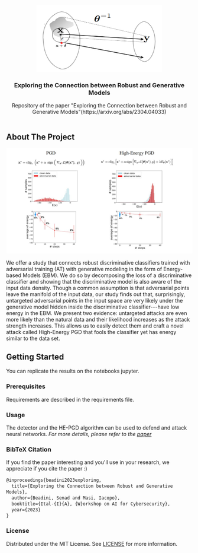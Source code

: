 <br/>
<p align="center">
  <a href="https://github.com//Robust-Generative">
    <img src="images/inversion_c.png" alt="Logo" width="340" height="180">
  </a>

  <h3 align="center">Exploring the Connection between Robust and Generative Models</h3>

  <p align="center">
    Repository of the paper "Exploring the Connection between Robust and Generative Models"(https://arxiv.org/abs/2304.04033)
    <br/>
    <br/>
  </p>
</p>



## About The Project

![Screen Shot](images/picture.jpg)

We offer a study that connects robust discriminative classifiers trained with adversarial training (AT) with generative modeling in the form of Energy-based Models (EBM). We do so by decomposing the loss of a discriminative classifier and showing that the discriminative model is also aware of the input data density. Though a common assumption is that adversarial points leave the manifold of the input data, our study finds out that, surprisingly, untargeted adversarial points in the input space are very likely under the generative model hidden inside the discriminative classifier---have low energy in the EBM. We present two evidence: untargeted attacks are even more likely than the natural data and their likelihood increases as the attack strength increases. This allows us to easily detect them and craft a novel attack called High-Energy PGD that fools the classifier yet has energy similar to the data set.

## Getting Started

You can replicate the results on the notebooks jupyter.

### Prerequisites

Requirements are described in the requirements file.

### Usage

The detector and the HE-PGD algorithm can be used to defend and attack neural networks.
_For more details, please refer to the [paper](https://arxiv.org/abs/2304.04033)_


### BibTeX Citation

If you find the paper interesting and you'll use in your research, we appreciate if you cite the paper :)

```
@inproceedings{beadini2023exploring,
  title={Exploring the Connection between Robust and Generative Models},
  author={Beadini, Senad and Masi, Iacopo},
  booktitle={Ital-{I}{A}, {W}orkshop on AI for Cybersecurity},
  year={2023}
}
```
### License

Distributed under the MIT License. See [LICENSE](https://github.com/senad96/Robust-Generative/blob/main/LICENSE) for more information.
